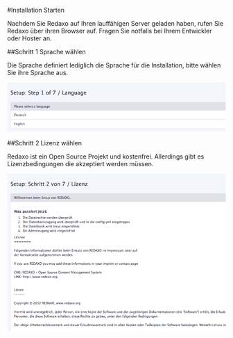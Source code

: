 #Installation Starten

Nachdem Sie Redaxo auf Ihren lauffähigen Server geladen haben, rufen Sie Redaxo über ihren Browser auf. Fragen Sie notfalls bei Ihrem Entwickler oder Hoster an.

##Schritt 1 Sprache wählen

Die Sprache definiert lediglich die Sprache für die Installation, bitte wählen Sie ihre Sprache aus.

![Sprache wählen](/assets/installation_steps/install_language.png)

##Schritt 2 Lizenz wählen

Redaxo ist ein Open Source Projekt und kostenfrei. Allerdings gibt es Lizenzbedingungen die akzeptiert werden müssen.

![Lizenz](assets/installation_steps/install_licence_1.png)
